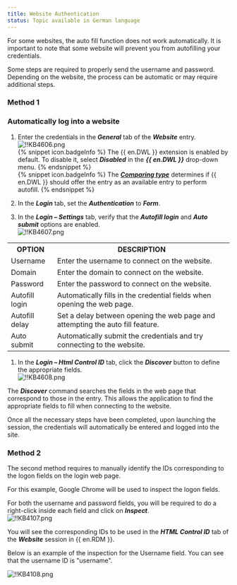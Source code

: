 ```yaml
---
title: Website Authentication
status: Topic available in German language
---
```

For some websites, the auto fill function does not work automatically. It is important to note that some website will prevent you from autofilling your credentials.  

Some steps are required to properly send the username and password. Depending on the website, the process can be automatic or may require additional steps.  

### Method 1
### Automatically log into a website

1. Enter the credentials in the ***General*** tab of the ***Website*** entry.  
![!!KB4606.png](https://webdevolutions.azureedge.net/docs/en/kb/KB4606.png)  
{% snippet icon.badgeInfo %}
The {{ en.DWL }} extension is enabled by default. To disable it, select ***Disabled*** in the ***{{ en.DWL }}*** drop-down menu.
{% endsnippet %}  
{% snippet icon.badgeInfo %}
The [***Comparing type***](/kb/devolutions-web-login/how-to-articles/how-to-use-urls-comparing-types/) determines if {{ en.DWL }} should offer the entry as an available entry to perform autofill.
{% endsnippet %}  

2. In the ***Login*** tab, set the ***Authentication*** to ***Form***.
1. In the ***Login – Settings*** tab, verify that the ***Autofill login*** and ***Auto submit*** options are enabled.  
![!!KB4607.png](https://webdevolutions.azureedge.net/docs/en/kb/KB4607.png)
<table>
	<tr>
		<th>
OPTION
		</th>
		<th>
DESCRIPTION
		</th>
	</tr>
	<tr>
		<td>
Username
		</td>
		<td>
Enter the username to connect on the website.
		</td>
	</tr>
	<tr>
		<td>
Domain
		</td>
		<td>
Enter the domain to connect on the website.
		</td>
	</tr>
	<tr>
		<td>
Password
		</td>
		<td>
Enter the password to connect on the website.
		</td>
	</tr>
	<tr>
		<td>
Autofill login
		</td>
		<td>
Automatically fills in the credential fields when opening the web page.
		</td>
	</tr>
	<tr>
		<td>
Autofill delay
		</td>
		<td>
Set a delay between opening the web page and attempting the auto fill feature.
		</td>
	</tr>
	<tr>
		<td>
Auto submit
		</td>
		<td>
Automatically submit the credentials and try connecting to the website.
		</td>
	</tr>
</table>

1. In the ***Login – Html Control ID*** tab, click the ***Discover*** button to define the appropriate fields.  
![!!KB4608.png](https://webdevolutions.azureedge.net/docs/en/kb/KB4608.png)  

The ***Discover*** command searches the fields in the web page that correspond to those in the entry. This allows the application to find the appropriate fields to fill when connecting to the website.  

Once all the necessary steps have been completed, upon launching the session, the credentials will automatically be entered and logged into the site.  

### Method 2
The second method requires to manually identify the IDs corresponding to the logon fields on the login web page.  

For this example, Google Chrome will be used to inspect the logon fields.  

For both the username and password fields, you will be required to do a right-click inside each field and click on ***Inspect***.  
![!!KB4107.png](https://webdevolutions.azureedge.net/docs/en/kb/KB4107.png)  

You will see the corresponding IDs to be used in the ***HTML Control ID*** tab of the ***Website*** session in {{ en.RDM }}.  

Below is an example of the inspection for the Username field. You can see that the username ID is "username".  

![!!KB4108.png](https://webdevolutions.azureedge.net/docs/en/kb/KB4108.png)
